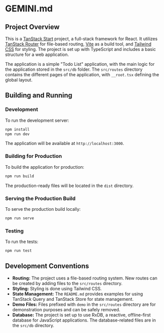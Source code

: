 # GEMINI.md

## Project Overview

This is a [TanStack Start](https://tanstack.com/start) project, a full-stack framework for React. It utilizes [TanStack Router](https://tanstack.com/router) for file-based routing, [Vite](https://vitejs.dev/) as a build tool, and [Tailwind CSS](https://tailwindcss.com/) for styling. The project is set up with TypeScript and includes a basic structure for a web application.

The application is a simple "Todo List" application, with the main logic for the application stored in the `src/db` folder. The `src/routes` directory contains the different pages of the application, with `__root.tsx` defining the global layout.

## Building and Running

### Development

To run the development server:

```bash
npm install
npm run dev
```

The application will be available at `http://localhost:3000`.

### Building for Production

To build the application for production:

```bash
npm run build
```

The production-ready files will be located in the `dist` directory.

### Serving the Production Build

To serve the production build locally:

```bash
npm run serve
```

### Testing

To run the tests:

```bash
npm run test
```

## Development Conventions

*   **Routing:** The project uses a file-based routing system. New routes can be created by adding files to the `src/routes` directory.
*   **Styling:** Styling is done using Tailwind CSS.
*   **State Management:** The `README.md` provides examples for using TanStack Query and TanStack Store for state management.
*   **Demo Files:** Files prefixed with `demo` in the `src/routes` directory are for demonstration purposes and can be safely removed.
*   **Database:** The project is set up to use RxDB, a reactive, offline-first database for JavaScript applications. The database-related files are in the `src/db` directory.
